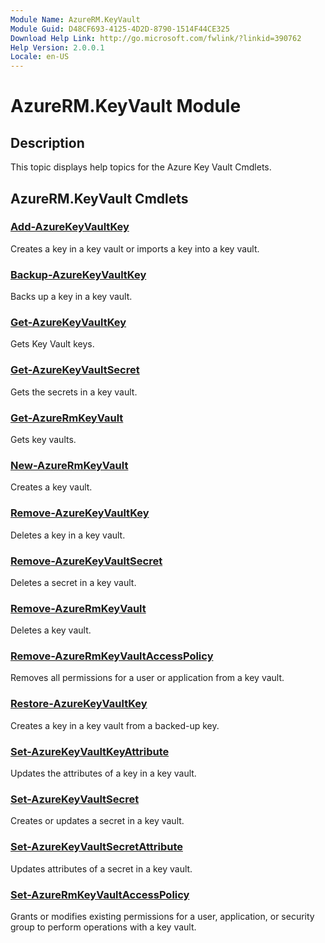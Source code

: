 ```yaml
---
Module Name: AzureRM.KeyVault
Module Guid: D48CF693-4125-4D2D-8790-1514F44CE325
Download Help Link: http://go.microsoft.com/fwlink/?linkid=390762
Help Version: 2.0.0.1
Locale: en-US
---
```


# AzureRM.KeyVault Module
## Description
This topic displays help topics for the Azure Key Vault Cmdlets.

## AzureRM.KeyVault Cmdlets
### [Add-AzureKeyVaultKey](Add-AzureKeyVaultKey.md)
Creates a key in a key vault or imports a key into a key vault.

### [Backup-AzureKeyVaultKey](Backup-AzureKeyVaultKey.md)
Backs up a key in a key vault.

### [Get-AzureKeyVaultKey](Get-AzureKeyVaultKey.md)
Gets Key Vault keys.

### [Get-AzureKeyVaultSecret](Get-AzureKeyVaultSecret.md)
Gets the secrets in a key vault.

### [Get-AzureRmKeyVault](Get-AzureRmKeyVault.md)
Gets key vaults.

### [New-AzureRmKeyVault](New-AzureRmKeyVault.md)
Creates a key vault.

### [Remove-AzureKeyVaultKey](Remove-AzureKeyVaultKey.md)
Deletes a key in a key vault.

### [Remove-AzureKeyVaultSecret](Remove-AzureKeyVaultSecret.md)
Deletes a secret in a key vault.

### [Remove-AzureRmKeyVault](Remove-AzureRmKeyVault.md)
Deletes a key vault.

### [Remove-AzureRmKeyVaultAccessPolicy](Remove-AzureRmKeyVaultAccessPolicy.md)
Removes all permissions for a user or application from a key vault.

### [Restore-AzureKeyVaultKey](Restore-AzureKeyVaultKey.md)
Creates a key in a key vault from a backed-up key.

### [Set-AzureKeyVaultKeyAttribute](Set-AzureKeyVaultKeyAttribute.md)
Updates the attributes of a key in a key vault.

### [Set-AzureKeyVaultSecret](Set-AzureKeyVaultSecret.md)
Creates or updates a secret in a key vault.

### [Set-AzureKeyVaultSecretAttribute](Set-AzureKeyVaultSecretAttribute.md)
Updates attributes of a secret in a key vault.

### [Set-AzureRmKeyVaultAccessPolicy](Set-AzureRmKeyVaultAccessPolicy.md)
Grants or modifies existing permissions for a user, application, or security group to perform operations with a key vault.

